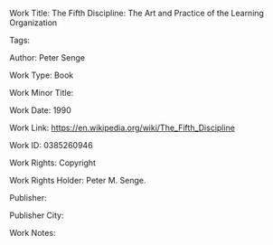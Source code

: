 Work Title: The Fifth Discipline: The Art and Practice of the Learning Organization 

Tags: 

Author: Peter Senge

Work Type: Book 

Work Minor Title:  

Work Date: 1990

Work Link: https://en.wikipedia.org/wiki/The_Fifth_Discipline 

Work ID:  0385260946

Work Rights:  Copyright

Work Rights Holder:  Peter M. Senge.

Publisher:  

Publisher City:  

Work Notes: 

